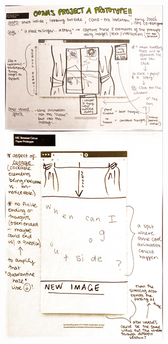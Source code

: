 ![page1](https://github.com/piinkoon/abc-student-repo/blob/master/paper-prototypes/prototype1.jpeg?raw=true)
![page2](https://github.com/piinkoon/abc-student-repo/blob/master/paper-prototypes/prototype2.jpeg?raw=true)
